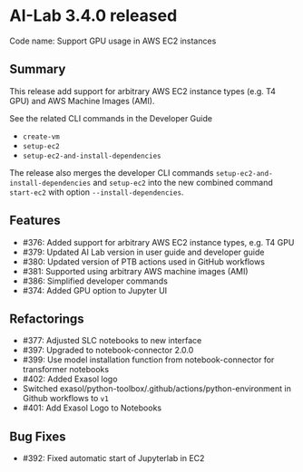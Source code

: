 # AI-Lab 3.4.0 released <TBD>

Code name: Support GPU usage in AWS EC2 instances

## Summary

This release add support for arbitrary AWS EC2 instance types (e.g. T4 GPU) and AWS Machine Images (AMI).

See the related CLI commands in the Developer Guide
* `create-vm`
* `setup-ec2`
* `setup-ec2-and-install-dependencies`

The release also merges the developer CLI commands `setup-ec2-and-install-dependencies` and `setup-ec2` into the new combined command `start-ec2` with option `--install-dependencies`.

## Features

* #376: Added support for arbitrary AWS EC2 instance types, e.g. T4 GPU
* #379: Updated AI Lab version in user guide and developer guide
* #380: Updated version of PTB actions used in GitHub workflows
* #381: Supported using arbitrary AWS machine images (AMI)
* #386: Simplified developer commands
* #374: Added GPU option to Jupyter UI

## Refactorings

* #377: Adjusted SLC notebooks to new interface
* #397: Upgraded to notebook-connector 2.0.0
* #399: Use model installation function from notebook-connector for transformer notebooks
* #402: Added Exasol logo
* Switched exasol/python-toolbox/.github/actions/python-environment in Github workflows to `v1`
* #401: Add Exasol Logo to Notebooks

## Bug Fixes

* #392: Fixed automatic start of Jupyterlab in EC2
